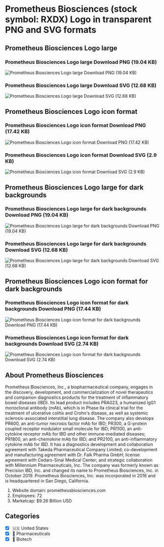 # Prometheus Biosciences (stock symbol: RXDX) Logo in transparent PNG and SVG formats

## Prometheus Biosciences Logo large

### Prometheus Biosciences Logo large Download PNG (19.04 KB)

![Prometheus Biosciences Logo large Download PNG (19.04 KB)](/img/orig/RXDX_BIG-852bbb70.png)

### Prometheus Biosciences Logo large Download SVG (12.68 KB)

![Prometheus Biosciences Logo large Download SVG (12.68 KB)](/img/orig/RXDX_BIG-ac28a429.svg)

## Prometheus Biosciences Logo icon format

### Prometheus Biosciences Logo icon format Download PNG (17.42 KB)

![Prometheus Biosciences Logo icon format Download PNG (17.42 KB)](/img/orig/RXDX-b1e74b0d.png)

### Prometheus Biosciences Logo icon format Download SVG (2.9 KB)

![Prometheus Biosciences Logo icon format Download SVG (2.9 KB)](/img/orig/RXDX-5997883c.svg)

## Prometheus Biosciences Logo large for dark backgrounds

### Prometheus Biosciences Logo large for dark backgrounds Download PNG (19.04 KB)

![Prometheus Biosciences Logo large for dark backgrounds Download PNG (19.04 KB)](/img/orig/RXDX_BIG.D-a1094f94.png)

### Prometheus Biosciences Logo large for dark backgrounds Download SVG (12.68 KB)

![Prometheus Biosciences Logo large for dark backgrounds Download SVG (12.68 KB)](/img/orig/RXDX_BIG.D-71ad4d57.svg)

## Prometheus Biosciences Logo icon format for dark backgrounds

### Prometheus Biosciences Logo icon format for dark backgrounds Download PNG (17.44 KB)

![Prometheus Biosciences Logo icon format for dark backgrounds Download PNG (17.44 KB)](/img/orig/RXDX.D-63bb77d7.png)

### Prometheus Biosciences Logo icon format for dark backgrounds Download SVG (2.74 KB)

![Prometheus Biosciences Logo icon format for dark backgrounds Download SVG (2.74 KB)](/img/orig/RXDX.D-8e92906b.svg)

## About Prometheus Biosciences

Prometheus Biosciences, Inc., a biopharmaceutical company, engages in the discovery, development, and commercialization of novel therapeutics and companion diagnostics products for the treatment of inflammatory bowel diseases (IBD). Its lead product includes PRA023, a humanized IgG1 monoclonal antibody (mAb), which is in Phase IIa clinical trial for the treatment of ulcerative colitis and Crohn's disease, as well as systemic sclerosis-associated interstitial lung disease. The company also develops PR600, an anti-tumor necrosis factor mAb for IBD; PR300, a G-protein coupled receptor modulator small molecule for IBD; PR1100, an anti-cytokine receptor mAb for IBD and other immune-mediated diseases; PR1800, an anti-chemokine mAb for IBD; and PR2100, an anti-inflammatory cytokine mAb for IBD. It has a diagnostics development and collaboration agreement with Takeda Pharmaceutical Company Limited; co-development and manufacturing agreement with Dr. Falk Pharma GmbH; license agreement with Cedars-Sinai Medical Center; and strategic collaboration with Millennium Pharmaceuticals, Inc. The company was formerly known as Precision IBD, Inc. and changed its name to Prometheus Biosciences, Inc. in October 2019. Prometheus Biosciences, Inc. was incorporated in 2016 and is headquartered in San Diego, California.

1. Website domain: prometheusbiosciences.com
2. Employees: 72
3. Marketcap: $9.26 Billion USD


## Categories
- [x] 🇺🇸 United States
- [x] 💊 Pharmaceuticals
- [x] 🧬 Biotech
